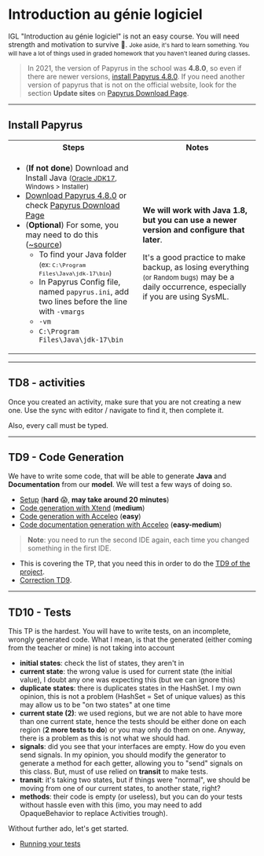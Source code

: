 # Introduction au génie logiciel

IGL "Introduction au génie logiciel" is not an easy course. You will need strength and motivation to survive 👀. <small>Joke aside, it's hard to learn something. You will have a lot of things used in graded homework that you haven't leaned during classes</small>.

> In 2021, the version of Papyrus in the school was **4.8.0**, so even if there are newer versions, [install Papyrus 4.8.0](https://www.eclipse.org/downloads/download.php?file=/modeling/mdt/papyrus/rcp/2020-06/4.8.0/papyrus-2020-06-4.8.0-win64.zip). If you need another version of papyrus that is not on the official website, look for the section **Update sites** on [Papyrus Download Page](https://www.eclipse.org/papyrus/download.html).

<hr class="sl">

## Install Papyrus

<table class="table table-bordered table-striped border-dark">
<tr>
<th>Steps</th>
<th>Notes</th>
</tr>

<td>

* (**If not done**) Download and Install Java <small>([Oracle JDK17](https://www.oracle.com/java/technologies/downloads/), Windows > Installer)</small>
* [Download Papyrus 4.8.0](https://www.eclipse.org/downloads/download.php?file=/modeling/mdt/papyrus/rcp/2020-06/4.8.0/papyrus-2020-06-4.8.0-win64.zip) or check [Papyrus Download Page](https://www.eclipse.org/papyrus/download.html)
* (**Optional**) For some, you may need to do this ([~source](https://www.youtube.com/watch?v=QlGrBHkwDXQ&ab_channel=GameTrick))
  * To find your Java folder <small>(ex: `C:\Program Files\Java\jdk-17\bin`)</small>
  * In Papyrus Config file, named `papyrus.ini`, add two lines before the line with `-vmargs`
  * `-vm`
  * `C:\Program Files\Java\jdk-17\bin`
</td>
<td>

**We will work with Java 1.8, but you can use a newer version and configure that later**.

It's a good practice to make backup, as losing everything <small>(or Random bugs)</small> may be a daily occurrence, especially if you are using SysML.
</td>
</table>

<hr class="sr">

## TD8 - activities

Once you created an activity, make sure that you are not creating a new one. Use the sync with editor / navigate to find it, then complete it.

Also, every call must be typed.

<hr class="sl">

## TD9 - Code Generation

We have to write some code, that will be able to generate **Java** and **Documentation** from our **model**. We will test a few ways of doing so.

* [Setup](td9/setup.md) (**hard** 😱, **may take around 20 minutes**)
* [Code generation with Xtend](td9/xtend.md) (**medium**)
* [Code generation with Acceleo](td9/acceleo_code.md) (**easy**)
* [Code documentation generation with Acceleo](td9/acceleo_doc.md) (**easy-medium**)

> **Note**: you need to run the second IDE again, each time you changed something in the first IDE.

* This is covering the TP, that you need this in order to do the [TD9 of the project](td9/project.md).
* [Correction TD9](td9/correction.md).

<hr class="sr">

## TD10 - Tests

This TP is the hardest. You will have to write tests, on an incomplete, wrongly generated code. What I mean, is that the generated (either coming from the teacher or mine) is not taking into account

* **initial states**: check the list of states, they aren't in
* **current state**: the wrong value is used for current state (the initial value), I doubt any one was expecting this (but we can ignore this)
* **duplicate states**: there is duplicates states in the HashSet. I my own opinion, this is not a problem (HashSet = Set of unique values) as this may allow us to be "on two states" at one time
* **current state (2)**: we used regions, but we are not able to have more than one current state, hence the tests should be either done on each region (**2 more tests to do**) or you may only do them on one. Anyway, there is a problem as this is not what we should had.
* **signals**: did you see that your interfaces are empty. How do you even send signals. In my opinion, you should modify the generator to generate a method for each getter, allowing you to "send" signals on this class. But, must of use relied on **transit** to make tests.
* **transit**: it's taking two states, but if things were "normal", we should be moving from one of our current states, to another state, right?
* **methods**: their code is empty (or useless), but you can do your tests without hassle even with this (imo, you may need to add OpaqueBehavior to replace Activities trough).

Without further ado, let's get started.

* [Running your tests](td10/running.md)